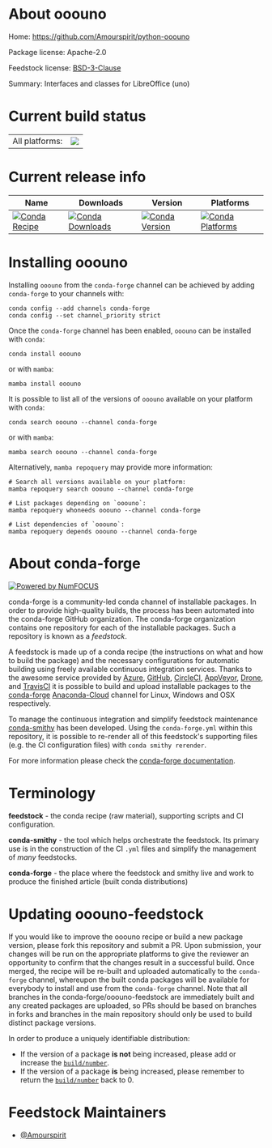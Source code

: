 About ooouno
============

Home: https://github.com/Amourspirit/python-ooouno

Package license: Apache-2.0

Feedstock license: [BSD-3-Clause](https://github.com/conda-forge/ooouno-feedstock/blob/main/LICENSE.txt)

Summary: Interfaces and classes for LibreOffice (uno)

Current build status
====================


<table><tr><td>All platforms:</td>
    <td>
      <a href="https://dev.azure.com/conda-forge/feedstock-builds/_build/latest?definitionId=15828&branchName=main">
        <img src="https://dev.azure.com/conda-forge/feedstock-builds/_apis/build/status/ooouno-feedstock?branchName=main">
      </a>
    </td>
  </tr>
</table>

Current release info
====================

| Name | Downloads | Version | Platforms |
| --- | --- | --- | --- |
| [![Conda Recipe](https://img.shields.io/badge/recipe-ooouno-green.svg)](https://anaconda.org/conda-forge/ooouno) | [![Conda Downloads](https://img.shields.io/conda/dn/conda-forge/ooouno.svg)](https://anaconda.org/conda-forge/ooouno) | [![Conda Version](https://img.shields.io/conda/vn/conda-forge/ooouno.svg)](https://anaconda.org/conda-forge/ooouno) | [![Conda Platforms](https://img.shields.io/conda/pn/conda-forge/ooouno.svg)](https://anaconda.org/conda-forge/ooouno) |

Installing ooouno
=================

Installing `ooouno` from the `conda-forge` channel can be achieved by adding `conda-forge` to your channels with:

```
conda config --add channels conda-forge
conda config --set channel_priority strict
```

Once the `conda-forge` channel has been enabled, `ooouno` can be installed with `conda`:

```
conda install ooouno
```

or with `mamba`:

```
mamba install ooouno
```

It is possible to list all of the versions of `ooouno` available on your platform with `conda`:

```
conda search ooouno --channel conda-forge
```

or with `mamba`:

```
mamba search ooouno --channel conda-forge
```

Alternatively, `mamba repoquery` may provide more information:

```
# Search all versions available on your platform:
mamba repoquery search ooouno --channel conda-forge

# List packages depending on `ooouno`:
mamba repoquery whoneeds ooouno --channel conda-forge

# List dependencies of `ooouno`:
mamba repoquery depends ooouno --channel conda-forge
```


About conda-forge
=================

[![Powered by
NumFOCUS](https://img.shields.io/badge/powered%20by-NumFOCUS-orange.svg?style=flat&colorA=E1523D&colorB=007D8A)](https://numfocus.org)

conda-forge is a community-led conda channel of installable packages.
In order to provide high-quality builds, the process has been automated into the
conda-forge GitHub organization. The conda-forge organization contains one repository
for each of the installable packages. Such a repository is known as a *feedstock*.

A feedstock is made up of a conda recipe (the instructions on what and how to build
the package) and the necessary configurations for automatic building using freely
available continuous integration services. Thanks to the awesome service provided by
[Azure](https://azure.microsoft.com/en-us/services/devops/), [GitHub](https://github.com/),
[CircleCI](https://circleci.com/), [AppVeyor](https://www.appveyor.com/),
[Drone](https://cloud.drone.io/welcome), and [TravisCI](https://travis-ci.com/)
it is possible to build and upload installable packages to the
[conda-forge](https://anaconda.org/conda-forge) [Anaconda-Cloud](https://anaconda.org/)
channel for Linux, Windows and OSX respectively.

To manage the continuous integration and simplify feedstock maintenance
[conda-smithy](https://github.com/conda-forge/conda-smithy) has been developed.
Using the ``conda-forge.yml`` within this repository, it is possible to re-render all of
this feedstock's supporting files (e.g. the CI configuration files) with ``conda smithy rerender``.

For more information please check the [conda-forge documentation](https://conda-forge.org/docs/).

Terminology
===========

**feedstock** - the conda recipe (raw material), supporting scripts and CI configuration.

**conda-smithy** - the tool which helps orchestrate the feedstock.
                   Its primary use is in the construction of the CI ``.yml`` files
                   and simplify the management of *many* feedstocks.

**conda-forge** - the place where the feedstock and smithy live and work to
                  produce the finished article (built conda distributions)


Updating ooouno-feedstock
=========================

If you would like to improve the ooouno recipe or build a new
package version, please fork this repository and submit a PR. Upon submission,
your changes will be run on the appropriate platforms to give the reviewer an
opportunity to confirm that the changes result in a successful build. Once
merged, the recipe will be re-built and uploaded automatically to the
`conda-forge` channel, whereupon the built conda packages will be available for
everybody to install and use from the `conda-forge` channel.
Note that all branches in the conda-forge/ooouno-feedstock are
immediately built and any created packages are uploaded, so PRs should be based
on branches in forks and branches in the main repository should only be used to
build distinct package versions.

In order to produce a uniquely identifiable distribution:
 * If the version of a package **is not** being increased, please add or increase
   the [``build/number``](https://docs.conda.io/projects/conda-build/en/latest/resources/define-metadata.html#build-number-and-string).
 * If the version of a package **is** being increased, please remember to return
   the [``build/number``](https://docs.conda.io/projects/conda-build/en/latest/resources/define-metadata.html#build-number-and-string)
   back to 0.

Feedstock Maintainers
=====================

* [@Amourspirit](https://github.com/Amourspirit/)

